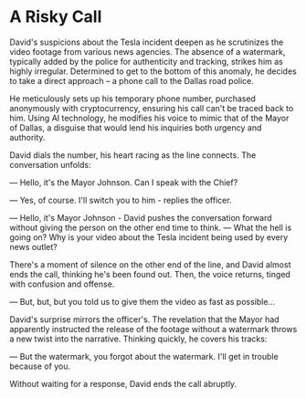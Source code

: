 # A Risky Call

David's suspicions about the Tesla incident deepen as he scrutinizes the video footage from various news agencies. The absence of a watermark, typically added by the police for authenticity and tracking, strikes him as highly irregular. Determined to get to the bottom of this anomaly, he decides to take a direct approach – a phone call to the Dallas road police.

He meticulously sets up his temporary phone number, purchased anonymously with cryptocurrency, ensuring his call can't be traced back to him. Using AI technology, he modifies his voice to mimic that of the Mayor of Dallas, a disguise that would lend his inquiries both urgency and authority.

David dials the number, his heart racing as the line connects. The conversation unfolds:

— Hello, it's the Mayor Johnson. Can I speak with the Chief?

— Yes, of course. I'll switch you to him - replies the officer.

— Hello, it's Mayor Johnson - David pushes the conversation forward without giving the person on the other end time to think.
— What the hell is going on? Why is your video about the Tesla incident being used by every news outlet?

There's a moment of silence on the other end of the line, and David almost ends the call, thinking he's been found out. Then, the voice returns, tinged with confusion and offense.

— But, but, but you told us to give them the video as fast as possible...

David's surprise mirrors the officer's. The revelation that the Mayor had apparently instructed the release of the footage without a watermark throws a new twist into the narrative. Thinking quickly, he covers his tracks:

— But the watermark, you forgot about the watermark. I'll get in trouble because of you.

Without waiting for a response, David ends the call abruptly.

